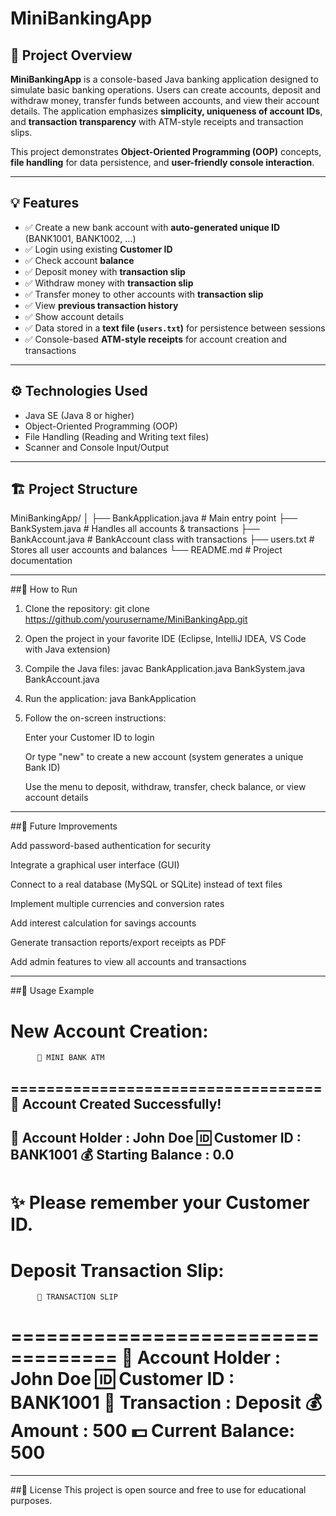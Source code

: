 # MiniBankingApp

## 🏦 Project Overview
**MiniBankingApp** is a console-based Java banking application designed to simulate basic banking operations. Users can create accounts, deposit and withdraw money, transfer funds between accounts, and view their account details. The application emphasizes **simplicity, uniqueness of account IDs**, and **transaction transparency** with ATM-style receipts and transaction slips.

This project demonstrates **Object-Oriented Programming (OOP)** concepts, **file handling** for data persistence, and **user-friendly console interaction**.

---

## 💡 Features

- ✅ Create a new bank account with **auto-generated unique ID** (BANK1001, BANK1002, …)  
- ✅ Login using existing **Customer ID**  
- ✅ Check account **balance**  
- ✅ Deposit money with **transaction slip**  
- ✅ Withdraw money with **transaction slip**  
- ✅ Transfer money to other accounts with **transaction slip**  
- ✅ View **previous transaction history**  
- ✅ Show account details  
- ✅ Data stored in a **text file (`users.txt`)** for persistence between sessions  
- ✅ Console-based **ATM-style receipts** for account creation and transactions  

---

## ⚙️ Technologies Used

- Java SE (Java 8 or higher)  
- Object-Oriented Programming (OOP)  
- File Handling (Reading and Writing text files)  
- Scanner and Console Input/Output  

---

## 🏗️ Project Structure

MiniBankingApp/
│
├── BankApplication.java       # Main entry point
├── BankSystem.java            # Handles all accounts & transactions
├── BankAccount.java           # BankAccount class with transactions
├── users.txt                  # Stores all user accounts and balances
└── README.md                  # Project documentation

---

##🚀 How to Run

1. Clone the repository:
   git clone https://github.com/yourusername/MiniBankingApp.git

2. Open the project in your favorite IDE (Eclipse, IntelliJ IDEA, VS Code with Java extension)

3. Compile the Java files:
   javac BankApplication.java BankSystem.java BankAccount.java

4. Run the application:
   java BankApplication

5. Follow the on-screen instructions:

   Enter your Customer ID to login

   Or type "new" to create a new account (system generates a unique Bank ID)

   Use the menu to deposit, withdraw, transfer, check balance, or view account details

---

##🔮 Future Improvements

Add password-based authentication for security

Integrate a graphical user interface (GUI)

Connect to a real database (MySQL or SQLite) instead of text files

Implement multiple currencies and conversion rates

Add interest calculation for savings accounts

Generate transaction reports/export receipts as PDF

Add admin features to view all accounts and transactions

---

##💬 Usage Example

New Account Creation:
===================================
          🏦 MINI BANK ATM         
===================================
🎉 Account Created Successfully!
-----------------------------------
👤 Account Holder : John Doe
🆔 Customer ID    : BANK1001
💰 Starting Balance : 0.0
-----------------------------------
✨ Please remember your Customer ID.
===================================

Deposit Transaction Slip:
===================================
          🏦 TRANSACTION SLIP       
===================================
👤 Account Holder : John Doe
🆔 Customer ID    : BANK1001
📄 Transaction    : Deposit
💰 Amount         : 500
💵 Current Balance: 500
===================================

---

##📂 License
This project is open source and free to use for educational purposes.




  

